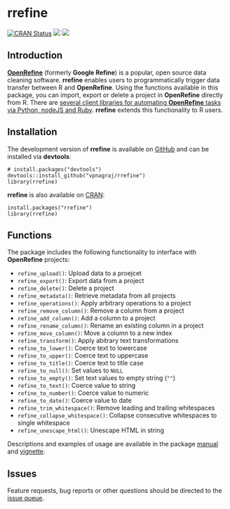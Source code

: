 # rrefine

[![CRAN Status](http://www.r-pkg.org/badges/version/rrefine)](https://cran.r-project.org/package=rrefine)
![](http://cranlogs.r-pkg.org/badges/rrefine)
![](https://cranlogs.r-pkg.org/badges/grand-total/rrefine)

## Introduction

[**OpenRefine**](https://openrefine.org/) (formerly **Google Refine**) is a popular, open source data cleaning software. **rrefine** enables users to programmatically trigger data transfer between R and **OpenRefine**. Using the functions available in this package, you can import, export or delete a project in **OpenRefine** directly from R. There are [several client libraries for automating **OpenRefine** tasks via Python, nodeJS and Ruby](https://github.com/OpenRefine/OpenRefine/wiki/Documentation-For-Developers#known-client-libraries-for-refine). **rrefine** extends this functionality to R users.

## Installation

The development version of **rrefine** is available on [GitHub](https://github.com/vpnagraj/rrefine) and can be installed via **devtools**:

```
# install.packages("devtools")
devtools::install_github("vpnagraj/rrefine")
library(rrefine)
```

**rrefine** is also available on [CRAN](https://cran.r-project.org/package=rrefine):

```
install.packages("rrefine")
library(rrefine)
```
## Functions

The package includes the following functionality to interface with **OpenRefine** projects:

- `refine_upload()`: Upload data to a proejcet
- `refine_export()`: Export data from a project
- `refine_delete()`: Delete a project
- `refine_metadata()`: Retrieve metadata from all projects
- `refine_operations()`: Apply arbitrary operations to a project
- `refine_remove_column()`: Remove a column from a project
- `refine_add_column()`: Add a column to a project
- `refine_rename_column()`: Rename an existing column in a project
- `refine_move_column()`: Move a column to a new index
- `refine_transform()`: Apply abitrary text transformations
- `refine_to_lower()`: Coerce text to lowercase
- `refine_to_upper()`: Coerce text to uppercase
- `refine_to_title()`: Coerce text to title case
- `refine_to_null()`: Set values to `NULL`
- `refine_to_empty()`: Set text values to empty string (`""`)
- `refine_to_text()`: Coerce value to string
- `refine_to_number()`: Coerce value to numeric
- `refine_to_date()`: Coerce value to date
- `refine_trim_whitespace()`: Remove leading and trailing whitespaces
- `refine_collapse_whitespace()`: Collapse consecutive whitespaces to single whitespace
- `refine_unescape_html()`: Unescape HTML in string

Descriptions and examples of usage are available in the package [manual](https://cran.r-project.org/package=rrefine/rrefine.pdf) and [vignette](https://cran.r-project.org/package=rrefine/vignettes/rrefine-vignette.html).

## Issues

Feature requests, bug reports or other questions should be directed to the [issue queue](https://github.com/vpnagraj/rrefine/issues). 
